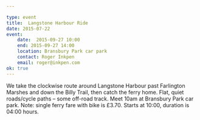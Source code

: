 ```yaml
---

type: event
title:  Langstone Harbour Ride
date: 2015-07-22
event:
    date:  2015-09-27 10:00
    end: 2015-09-27 14:00
    location: Bransbury Park car park
    contact: Roger Inkpen
    email: roger@inkpen.com
ok: true
---
```

We take the clockwise route around Langstone Harbour past Farlington Marshes and down the Billy Trail, then catch the ferry home.  Flat, quiet roads/cycle paths – some off-road track.  Meet 10am at Bransbury Park car park.  Note: single ferry fare with  bike is £3.70.  Starts at 10:00, duration is 04:00 hours.
